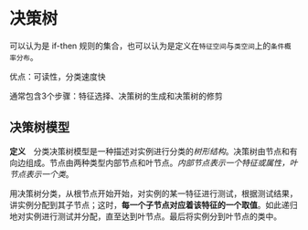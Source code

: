 # 决策树

可以认为是 if-then 规则的集合，也可以认为是定义在`特征空间`与`类空间`上的`条件概率分布`。

优点：可读性，分类速度快

通常包含3个步骤：特征选择、决策树的生成和决策树的修剪

## 决策树模型

**定义**&emsp;分类决策树模型是一种描述对实例进行分类的*树形结构*。决策树由节点和有向边组成。节点由两种类型内部节点和叶节点。*内部节点表示一个特征或属性，叶节点表示一个类*。

用决策树分类，从根节点开始开始，对实例的某一特征进行测试，根据测试结果，讲实例分配到其子节点；这时，**每一个子节点对应着该特征的一个取值**。如此递归地对实例进行测试并分配，直至达到叶节点。最后将实例分到叶节点的类中。
